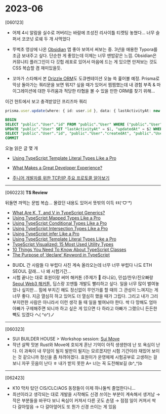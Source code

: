 # 2023-06

[060123] 

- 어제 4시 알람을 실수로 꺼버리는 바람에 조성진 리사이틀 티켓팅 놓쳤다... 너무 슬퍼서 코코넛 로쉐 두 개 사먹었다

- 뚜벅초 영상에 나온 [Obsidian](https://obsidian.md) 앱 좋아 보여서 써보는 중. 3년을 애용한 Typora를 조금 보내주고 싶다. 단순한 게 좋았는데 이제는 너무 맨밥같은 느낌. Obsidian은 커뮤니티 플러그인이 다 깃헙 레포로 있어서 마음에 드는 게 있으면 만져보는 것도 CSS 복습할 겸 재미있을듯. 

- 꼬마가 스타해서 본 [Drizzle ORM](https://orm.drizzle.team/docs/quick-start)도 도큐멘테이션 오늘 쓱 훑어볼 예정. Prisma로 막상 돌아가는 쿼리문을 보면 뭐지? 싶을 때가 있어서 찜찜했는데 내 경험 부족 & 마이그레이션에 대한 두려움과 적당한 타협을 볼 수 있을 만한 ORM를 찾기 위해...

이건 헌트에서 보고 충격받았던 프리즈마 쿼리

```ts
prisma.user.update(where: { id: user.id }, data: { lastActivityAt: new Date() })
```

```sql
BEGIN
SELECT "public"."User"."id" FROM "public"."User" WHERE ("public"."User"."id" = $1 AND 1=1)
UPDATE "public"."User" SET "lastActivityAt" = $1, "updatedAt" = $2 WHERE ("public"."User"."id" IN ($3) AND ("public"."User"."id" = $4 AND 1=1))
SELECT "public"."User"."id", "public"."User"."createdAt", "public"."User"."updatedAt", (... omit hundreds of all columns on the table) FROM "public"."User" WHERE "public"."User"."id" = $1 LIMIT $2 OFFSET $3
COMMIT
```



오늘 읽은 글 몇 개

* [Using TypeScript Template Literal Types Like a Pro](https://javascript.plainenglish.io/how-to-use-typescript-template-literal-types-like-a-pro-2e02a7db0bac)
* [What Makes a Great Developer Experience?](https://leerob.io/blog/developer-experience-examples)

* [주니어 개발자를 위한 TCP/IP 주요 프로토콜 알아보기](https://api.oneoneone.kr/contents/r/9579759b)

---

[060223] **TS Review**

뒤돌면 까먹는 문법 복습... 몰랐던 내용도 있어서 뜻밖의 이득 ‪ꉂꉂ(ᵔᗜᵔ*)‬

- [What Are K, T, and V in TypeScript Generics?](https://medium.com/frontend-canteen/what-are-k-t-and-v-in-typescript-generics-9fabe1d0f0f3)
- [Using TypeScript Mapped Types Like a Pro](https://javascript.plainenglish.io/using-typescript-mapped-types-like-a-pro-be10aef5511a)
- [Using TypeScript Conditional Types Like a Pro](https://javascript.plainenglish.io/use-typescript-conditional-types-like-a-pro-7baea0ad05c5)
- [Using TypeScript Intersection Types Like a Pro](https://javascript.plainenglish.io/using-typescript-intersection-types-like-a-pro-a55da6a6a5f7)
- [Using TypeScript infer Like a Pro](https://levelup.gitconnected.com/using-typescript-infer-like-a-pro-f30ab8ab41c7)
- [Using TypeScript Template Literal Types Like a Pro](https://medium.com/javascript-in-plain-english/how-to-use-typescript-template-literal-types-like-a-pro-2e02a7db0bac)
- [TypeScript Visualized: 15 Most Used Utility Types](https://javascript.plainenglish.io/15-utility-types-that-every-typescript-developer-should-know-6cf121d4047c)
- [10 Things You Need To Know About TypeScript Classes](https://levelup.gitconnected.com/10-things-you-need-to-know-about-typescript-classes-f58c57869266)
- [The Purpose of ‘declare’ Keyword in TypeScript](https://javascript.plainenglish.io/purpose-of-declare-keyword-in-typescript-8431d9db2b10)



* BUIDL 간 사람들 다 부럽다 사진 계속 올라오는데 너무 너무 부럽다 나도 ETH SEOUL 갈래... 나 왜 시험기간...
* 시험 끝나는 대로 효원이랑 써머 해커톤 (주제가 🐰 라니요), 민섭/찬우/진오빠랑 [Seoul Web3 해커톤](https://seoulweb3festival.com/), 딥스랑 꼬맨틀 개발도 빨리하고 싶다. 일을 너무 많이 벌여놓았나 싶지만... 힘에 부치긴 해도 정신없이 무언가를 할 때의 그 관성이 느껴지는 게 너무 좋다. 지금 열심히 하고 있어도 더 열심히 했을 때가 그립다. 그리고 내가 그리 부지런한 사람은 아니라서 이런 생각 들 때 일을 벌여놔야 한다. 싹 다 망해도 엄마 아빠가 구제해주면 되니까 하고 싶은 게 있으면 다 하라고 아빠가 그랬으니 든든한 빽도 있겠다 ヘ( ^o^)ノ

---

[060323] 

* SUI BUILDER HOUSE > Workshop session: [Sui Move](../sui-move/README.md)
* 작년 살짝 맛본 Rust와 Move에 호되게 혼난 기억이 아직 생생한데 난 또 욕심이 난다. 이 과욕이 내 무덤이 될지 발판이 될지는 모르겠지만 시험 기간이라 재밌어 보이는 것 같으니까 정신을 좀 차려야겠다. 효원이가 운영체제 시험공부로 고생하는 걸 보니 자꾸 웃음이 난다 ㅎ 내가 받지 못한 A+ 너는 꼭 도전해보길 (b^_^)b

---

[062423]

* K10 막차 탔던 CIS/CLC/AOS 동창들이 이제 하나둘씩 졸업한다니...
* 최선이라고 생각되는 대로 개발을 시작해도 신경 쓰이는 부분이 계속해서 생겨남 → 작은 부분들을 바꾸다 보니 욕심이 커져서 다른 곳도 손댐 → 점점 일이 커져서 싹 다 갈아엎음 → 다 갈아엎어도 또 뭔가 신경 쓰이는 게 있음
